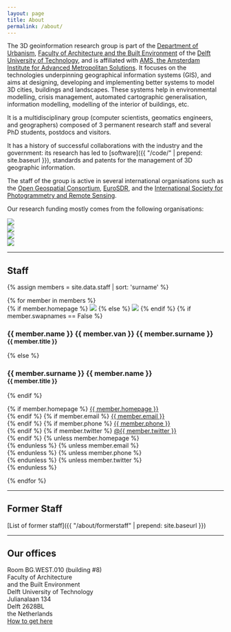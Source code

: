 ```yaml
---
layout: page
title: About
permalink: /about/
---
```


The 3D geoinformation research group is part of the [Department of Urbanism](http://www.bk.tudelft.nl/en/about-faculty/departments/urbanism/), [Faculty of Architecture and the Built Environment](http://www.bk.tudelft.nl) of the [Delft University of Technology](http://www.tudelft.nl), and is affiliated with [AMS, the Amsterdam Institute for Advanced Metropolitan Solutions](http://www.ams-institute.org). 
It focuses on the technologies underpinning geographical information systems (GIS), and aims at designing, developing and implementing better systems to model 3D cities, buildings and landscapes.
These systems help in environmental modelling, crisis management, automated cartographic generalisation, information modelling, modelling of the interior of buildings, etc.

It is a multidisciplinary group (computer scientists, geomatics engineers, and geographers) composed of 3 permanent research staff and several PhD students, postdocs and visitors.

It has a history of successful collaborations with the industry and the government: its research has led to [software]({{ "/code/" |  prepend: site.baseurl }}), standards and patents for the management of 3D geographic information.

The staff of the group is active in several international organisations such as the [Open Geospatial Consortium](http://www.opengeospatial.org), [EuroSDR](http://www.eurosdr.net), and the [International Society for Photogrammetry and Remote Sensing](http://www.isprs.org).

Our research funding mostly comes from the following organisations:

<div class="row">
  <div class="col-md-2 hidden-xs nopadding"><a href="https://erc.europa.eu"><img class="img-responsive" src="{{ "/img/partners/erc.png" | prepend: site.baseurl }}"/></a></div>
  <div class="col-md-2 hidden-xs nopadding"><a href="http://www.stw.nl"><img class="img-responsive" src="{{ "/img/partners/stw.png" | prepend: site.baseurl }}"/></a></div>
  <div class="col-md-2 hidden-xs nopadding"><a href="http://www.ams-institute.org"><img class="img-responsive" src="{{ "/img/partners/ams.png" | prepend: site.baseurl }}"/></a></div>
  <div class="col-md-2 hidden-xs nopadding"><a href="http://www.kadaster.nl"><img class="img-responsive" src="{{ "/img/partners/kadaster.png" | prepend: site.baseurl }}"/></a></div>
</div>

- - - 

## <a name="people"></a> Staff

{% assign members = site.data.staff | sort: 'surname' %}

<div class="row">
    {% for member in members %}
    <div class="col-md-3 col-sm-4 col-xs-8 col-xs-offset-2 col-sm-offset-0 col-md-offset-0">
    {% if member.homepage %}
      <a href="http://{{ member.homepage }}"><img class="img-circle img-responsive" src="{{ "/img/staff/" | append: member.photo | prepend: site.baseurl }}"></a>
    {% else %}
      <img class="img-circle img-responsive" src="{{ "/img/staff/" | append: member.photo | prepend: site.baseurl }}">
    {% endif %}
    {% if member.swapnames == False %}
      <h3>{{ member.name }} {{ member.van }} {{ member.surname }}<br><small>{{ member.title }}</small></h3>
    {% else %}
      <h3>{{ member.surname }} {{ member.name }}<br><small>{{ member.title }}</small></h3>
    {% endif %}
      <p>
        {% if member.homepage %}
          <i class="fa fa-home"></i> <a href="http://{{ member.homepage }}">{{ member.homepage }}</a><br>
        {% endif %}
        {% if member.email %}
          <i class="fa fa-envelope"></i> <a href="mailto:{{ member.email }}">{{ member.email }}</a><br>
        {% endif %}
        {% if member.phone %}
          <i class="fa fa-phone"></i> <a href="tel:{{ member.phone }}">{{ member.phone }}</a><br>
        {% endif %}
        {% if member.twitter %}
          <i class="fa fa-twitter"></i> <a href="https://twitter.com/{{ member.twitter }}">@{{ member.twitter }}</a><br>
        {% endif %}
        {% unless member.homepage %}
          <br>
        {% endunless %}
        {% unless member.email %}
          <br>
        {% endunless %}
        {% unless member.phone %}
          <br>
        {% endunless %}
        {% unless member.twitter %}
          <br>
        {% endunless %}
      </p>
    </div>
    {% endfor %}
</div>

- - - 

## <a name="people"></a> Former Staff

[List of former staff]({{ "/about/formerstaff" | prepend: site.baseurl }})

- - -

<h2 id="where">Our offices</h2>

<div class="col-md-4">
  <i class="fa fa-map-marker fa-fw">     </i> Room BG.WEST.010 (building #8) <br>
  <i class="fa fa-map-marker fa-fw fade"></i> Faculty of Architecture <br>
  <i class="fa fa-map-marker fa-fw fade"></i> and the Built Environment<br>
  <i class="fa fa-map-marker fa-fw fade"></i> Delft University of Technology <br>
  <i class="fa fa-map-marker fa-fw fade"></i> Julianalaan 134 <br>
  <i class="fa fa-map-marker fa-fw fade"></i> Delft 2628BL<br>
  <i class="fa fa-map-marker fa-fw fade"></i> the Netherlands <br>
  <i class="fa fa-map-marker fa-fw fade"></i> <a href="http://www.tudelft.nl/en/about-tu-delft/contact-and-accessibility/housing-tu-delft/accessibility/building-8/">How to get here</a>
</div>
<div class="col-md-8">
  <div id="map"></div>
</div>

<script src="//d19vzq90twjlae.cloudfront.net/leaflet-0.4/leaflet.js"></script> 
<script src="//cdnjs.cloudflare.com/ajax/libs/proj4js/1.1.0/proj4js-compressed.js"></script>
<script src="{{ "/assets/js/mymap.js" | prepend: site.baseurl }}"></script>

